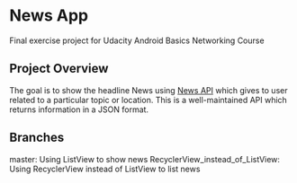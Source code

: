 # News App
Final exercise project for Udacity Android Basics Networking Course

## Project Overview
The goal is to show the headline News using [News API](https://newsapi.org/) which gives to user related to a particular topic or location. This is a well-maintained API which returns information in a JSON format.

## Branches
master: Using ListView to show news
RecyclerView_instead_of_ListView: Using RecyclerView instead of ListView to list news
